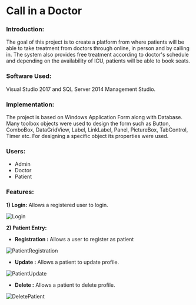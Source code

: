 # Call in a Doctor
### Introduction:
The goal of this project is to create a platform from where patients will be able to take treatment from doctors through online, in person and by calling in. The system also provides free treatment according to doctor&apos;s schedule and depending on the availability of ICU, patients will be able to book seats.

### Software Used:
Visual Studio 2017 and SQL Server 2014 Management Studio.

### Implementation:
The project is based on Windows Application Form along with Database. Many toolbox objects were used to design the form such as Button, ComboBox, DataGridView, Label, LinkLabel, Panel, PictureBox, TabControl, Timer etc. For designing a specific object its properties were used.

### Users:
* Admin
* Doctor
* Patient 

### Features:
   **1) Login:**   Allows a registered user to login.
   
   ![Login](https://user-images.githubusercontent.com/40003419/104225216-4ffd4200-5470-11eb-87a0-5824efac2af3.JPG)
   
   **2) Patient Entry:**
   * **Registration :** 
   Allows a user to register as patient
     
![PatientRegistration](https://user-images.githubusercontent.com/40003419/104225819-137e1600-5471-11eb-887a-bbbcf9da3e71.JPG)

   * **Update :** 
   Allows a patient to update profile.
   
   ![PatientUpdate](https://user-images.githubusercontent.com/40003419/104225993-52ac6700-5471-11eb-8fde-429d6dbecfc2.JPG)


   * **Delete :** 
   Allows a patient to delete profile.
   
   ![DeletePatient](https://user-images.githubusercontent.com/40003419/104226396-eed66e00-5471-11eb-846f-4b5d1f8270cf.JPG)
